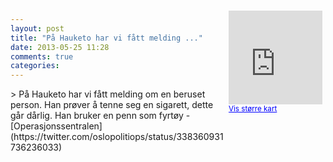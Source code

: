 ```yaml
---
layout: post
title: "På Hauketo har vi fått melding ..."
date: 2013-05-25 11:28
comments: true
categories: 
---
```

<div style="float:right; margin:5px; position:relative;top:-130px;"><iframe width="150" height="150" frameborder="0" scrolling="no" marginheight="0" marginwidth="0" src="http://maps.google.com/maps?q=Hauketo%0A,+Oslo&hl=no&t=m&z=14&output=embed&iwloc=&"></iframe><br/><small><a href="http://maps.google.com/maps?q=Hauketo%0A,+Oslo&hl=no&t=m&z=14&source=embed&iwloc=A" style="color:#0000FF;text-align:left" target="_new">Vis st&oslash;rre kart</a></small></div>
> På Hauketo har vi fått melding om en beruset person. Han prøver å tenne seg en sigarett, dette går dårlig. Han bruker en penn som fyrtøy
- [Operasjonssentralen](https://twitter.com/oslopolitiops/status/338360931736236033)
